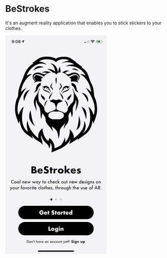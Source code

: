 # BeStrokes

<body>It's an augment reality application that enables you to stick stickers to your clothes.</body>

![BeStrokes](/ReadMeFiles/Landing.PNG)
